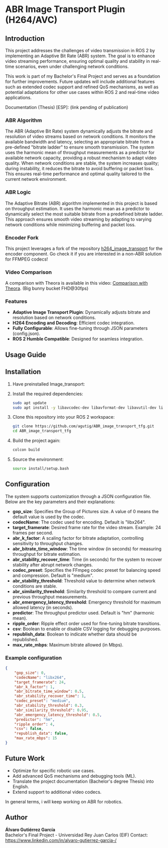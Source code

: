 # ABR Image Transport Plugin (H264/AVC)

## Introduction

This project addresses the challenges of video transmission in ROS 2 by implementing an Adaptive Bit Rate (ABR) system. The goal is to enhance video streaming performance, ensuring optimal quality and stability in real-time scenarios, even under challenging network conditions.

This work is part of my Bachelor's Final Project and serves as a foundation for further improvements. Future updates will include additional features such as extended codec support and refined QoS mechanisms, as well as potential adaptations for other use cases within ROS 2 and real-time video applications.

Documentation (Thesis) [ESP]: (link pending of publication)

### ABR Algorithm

The ABR (Adaptive Bit Rate) system dynamically adjusts the bitrate and resolution of video streams based on network conditions. It monitors the available bandwidth and latency, selecting an appropriate bitrate from a pre-defined "bitrate ladder" to ensure smooth transmission. The system uses the harmonic mean of throughput measurements as a predictor for available network capacity, providing a robust mechanism to adapt video quality. When network conditions are stable, the system increases quality; during instability, it reduces the bitrate to avoid buffering or packet loss. This ensures real-time performance and optimal quality tailored to the current network environment.

### ABR Logic

The Adaptive Bitrate (ABR) algorithm implemented in this project is based on throughput estimation. It uses the harmonic mean as a predictor to dynamically select the most suitable bitrate from a predefined bitrate ladder. This approach ensures smooth video streaming by adapting to varying network conditions while minimizing buffering and packet loss.

### Encoder Fork

This project leverages a fork of the repository [h264_image_transport](https://github.com/clydemcqueen/h264_image_transport) for the encoder component. Go check it if you are interested in a non-ABR solution for FFMPEG codecs!

### Video Comparison

A comparison with Theora is available in this video: [Comparison with Theora](https://www.youtube.com/watch?v=8eLEeWR9lw8&t=22s). (Big bunny bucket FHD@30fps)

### Features

- **Adaptive Image Transport Plugin**: Dynamically adjusts bitrate and resolution based on network conditions.
- **H264 Encoding and Decoding**: Efficient codec integration.
- **Fully Configurable**: Allows fine-tuning through JSON parameters (config.json).
- **ROS 2 Humble Compatible**: Designed for seamless integration.

## Usage Guide

## Installation

1. Have preinstalled Image_transport:


2. Install the required dependencies:

   ```bash
   sudo apt update
   sudo apt install -y libavcodec-dev libavformat-dev libavutil-dev libswscale-dev
   ```

3. Clone this repository into your ROS 2 workspace:

   ```bash
   git clone https://github.com/agutig/ABR_image_transport_tfg.git
   cd ABR_image_transport_tfg
   ```

4. Build the project again:

   ```bash
   colcon build
   ```

5. Source the environment:

   ```bash
   source install/setup.bash
   ```

## Configuration

The system supports customization through a JSON configuration file. Below are the key parameters and their explanations:

- **gop_size**: Specifies the Group of Pictures size. A value of 0 means the default value is used by the codec.
- **codecName**: The codec used for encoding. Default is "libx264".
- **target_framerate**: Desired frame rate for the video stream. Example: 24 frames per second.
- **abr_k_factor**: A scaling factor for bitrate adaptation, controlling sensitivity to throughput changes.
- **abr_bitrate_time_window**: The time window (in seconds) for measuring throughput for bitrate estimation.
- **abr_stability_recover_time**: Time (in seconds) for the system to recover stability after abrupt network changes.
- **codec_preset**: Specifies the FFmpeg codec preset for balancing speed and compression. Default is "medium".
- **abr_stability_threshold**: Threshold value to determine when network conditions are stable.
- **abr_similarity_threshold**: Similarity threshold to compare current and previous throughput measurements.
- **abr_emergency_latency_threshold**: Emergency threshold for maximum allowed latency (in seconds).
- **predictor**: The throughput predictor used. Default is "hm" (harmonic mean).
- **ripple_order**: Ripple effect order used for fine-tuning bitrate transitions.
- **csv**: Boolean to enable or disable CSV logging for debugging purposes.
- **republish_data**: Boolean to indicate whether data should be republished.
- **max_rate_mbps**: Maximum bitrate allowed (in Mbps).

### Example configuration

```json
{
    "gop_size": 0,
    "codecName": "libx264",
    "target_framerate": 24,
    "abr_k_factor": 1,
    "abr_bitrate_time_window": 0.5,
    "abr_stability_recover_time": 1,
    "codec_preset": "medium",
    "abr_stability_threshold": 0.3,
    "abr_similarity_threshold": 0.95,
    "abr_emergency_latency_threshold": 0.5,
    "predictor": "hm",
    "ripple_order": 4,
    "csv": false,
    "republish_data": false,
    "max_rate_mbps": 15
}
```

## Future Work

- Optimize for specific robotic use cases.
- Add advanced QoS mechanisms and debugging tools (ML).
- Translate the project documentation (Bachelor's degree Thesis) into English.
- Extend support to additional video codecs.

In general terms, i will keep working on ABR for robotics.

## Author

**Álvaro Gutiérrez García**  
Bachelor's Final Project - Universidad Rey Juan Carlos (EIF)
Contact: https://www.linkedin.com/in/alvaro-gutierrez-garcia-/



